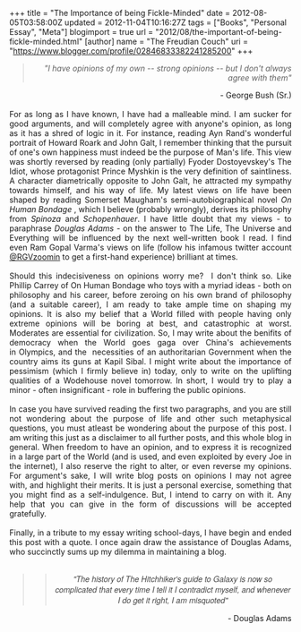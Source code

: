 +++
title = "The Importance of being Fickle-Minded"
date = 2012-08-05T03:58:00Z
updated = 2012-11-04T10:16:27Z
tags = ["Books", "Personal Essay", "Meta"]
blogimport = true 
url = "2012/08/the-important-of-being-fickle-minded.html"
[author]
	name = "The Freudian Couch"
	uri = "https://www.blogger.com/profile/02846833382241285200"
+++

<div dir="ltr" style="text-align: left;" trbidi="on">
<div style="text-align: right;">
<blockquote class="tr_bq">
<i>"I have opinions of my own -- strong opinions -- but I don't always agree with them"</i></blockquote>
- George Bush (Sr.)<br />
<div style="text-align: left;">
<br /></div>
</div>
<div style="text-align: right;">
<div style="text-align: justify;">
For as long as I have known, I have had a malleable mind. I am sucker for good&nbsp;arguments, and will completely agree with anyone's opinion, as long as it has a shred of logic in it. For instance, reading Ayn Rand's wonderful portrait of Howard Roark and John Galt, I remember thinking that the pursuit of one's own&nbsp;happiness must indeed be the purpose of Man's life. This view was shortly reversed by reading (only&nbsp;partially) Fyoder Dostoyevskey's The Idiot, whose&nbsp;protagonist&nbsp;Prince Myshkin is the very definition of saintliness. A character diametrically opposite to John Galt, he attracted my sympathy towards himself, and his way of life. My latest views on life have been shaped by reading Somerset Maugham's semi-autobiographical novel <i>On Human Bondage </i>, which I believe (probably wrongly), derives its philosophy from <i>Spinoza</i> and <i>Schopenhauer</i>. I have little doubt that my views -&nbsp;to paraphrase&nbsp;<i>Douglas Adams</i> -&nbsp;on the answer to The Life, The Universe and Everything will be influenced by the next well-written book I read. I find even Ram Gopal Varma's views on life (follow his infamous twitter account <a href="https://twitter.com/RGVzoomin" target="_blank">@RGVzoomin</a> to get a first-hand experience) brilliant at times.&nbsp;</div>
<div style="text-align: justify;">
<br /></div>
<div style="text-align: justify;">
Should this indecisiveness on opinions worry me? &nbsp;I don't think so. Like Phillip Carrey of On Human Bondage who toys with a myriad ideas - both on philosophy and his career, before zeroing on his own brand of philosophy (and a suitable career), I am ready to take ample time on shaping my opinions. It is also my belief that a World filled with people having only extreme opinions will be boring at best, and catastrophic at worst. Moderates are essential for civilization. So, I may write about the benifits of democracy when the World goes gaga over China's achievements in&nbsp;<span style="text-align: right;">Olympics, and the&nbsp;</span><span style="text-align: right;">&nbsp;</span><span style="text-align: right;">necessities</span><span style="text-align: right;">&nbsp;of an&nbsp;authoritarian&nbsp;Government when the country aims its guns at Kapil Sibal. I might write about the importance of pessimism (which I firmly believe in) today, only to write on the uplifting qualities of a Wodehouse novel tomorrow. In short, I would try to play a minor - often insignificant - role in buffering the public opinions.&nbsp;</span></div>
<div style="text-align: justify;">
<br /></div>
<div style="text-align: justify;">
In case you have survived reading the first two paragraphs, and you are still not wondering about the purpose of life and other such metaphysical questions, you must atleast be wondering about the purpose of this post. I am writing this just as a disclaimer to all further posts, and this whole blog in general. When freedom to have an opinion, and to express it is recognized in a large part of the World (and is used, and even exploited by every Joe in the internet), I also reserve the right to alter, or even reverse my opinions. For&nbsp;argument's&nbsp;sake, I will write blog posts on opinions I may not agree with, and highlight their merits. It is just a personal exercise, something that you might find as a self-indulgence. But, I intend to carry on with it. Any help that you can give in the form of discussions will be accepted gratefully.&nbsp;</div>
<div style="text-align: justify;">
<br /></div>
<div style="text-align: justify;">
Finally, in a tribute to my essay writing school-days, I have begin and ended this post with a quote. I once again draw the assistance of Douglas Adams, who succinctly&nbsp;sums up my dilemma in maintaining a blog.</div>
<br />
<blockquote class="tr_bq">
<blockquote class="tr_bq" style="text-align: center;">
<span style="background-color: white; color: #444444; font-family: 'Helvetica Neue', HelveticaNeue, Helvetica, Arial, sans-serif; font-size: 14px; line-height: 19px;"><i>"The history of The Hitchhiker's guide to Galaxy is now so complicated that every time I tell it I contradict myself, and whenever I do get it right, I am misquoted"</i></span></blockquote>
</blockquote>
<div style="text-align: right;">
&nbsp;- Douglas Adams</div>
</div>
<br /></div>

